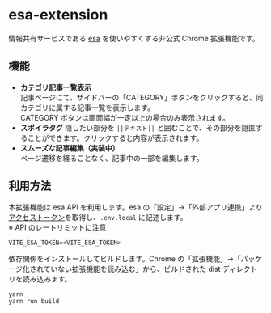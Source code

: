 # esa-extension

情報共有サービスである [esa](https://esa.io/) を使いやすくする非公式 Chrome 拡張機能です。

## 機能

- **カテゴリ記事一覧表示**  
  記事ページにて、サイドバーの「CATEGORY」ボタンをクリックすると、同カテゴリに属する記事一覧を表示します。  
  CATEGORY ボタンは画面幅が一定以上の場合のみ表示されます。
- **スポイラタグ**
  隠したい部分を `||テキスト||` と囲むことで、その部分を隠匿することができます。クリックすると内容が表示されます。
- **スムーズな記事編集（実装中）**  
  ページ遷移を経ることなく、記事中の一部を編集します。

## 利用方法

本拡張機能は esa API を利用します。esa の「設定」→「外部アプリ連携」より[アクセストークン](https://docs.esa.io/posts/102)を取得し、`.env.local` に記述します。  
※ API のレートリミットに注意

```
VITE_ESA_TOKEN=<VITE_ESA_TOKEN>
```

依存関係をインストールしてビルドします。Chrome の「拡張機能」→「パッケージ化されていない拡張機能を読み込む」から、ビルドされた dist ディレクトリを読み込みます。

```
yarn
yarn run build
```
